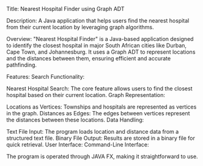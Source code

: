 Title: Nearest Hospital Finder using Graph ADT

Description: A Java application that helps users find the nearest hospital from their current location by leveraging graph algorithms.

Overview: "Nearest Hospital Finder" is a Java-based application designed to identify the closest hospital in major South African cities like Durban, Cape Town, and Johannesburg. It uses a Graph ADT to represent locations and the distances between them, ensuring efficient and accurate pathfinding.

Features: Search Functionality:

Nearest Hospital Search: The core feature allows users to find the closest hospital based on their current location. Graph Representation:

Locations as Vertices: Townships and hospitals are represented as vertices in the graph. Distances as Edges: The edges between vertices represent the distances between these locations. Data Handling:

Text File Input: The program loads location and distance data from a structured text file. Binary File Output: Results are stored in a binary file for quick retrieval. User Interface: Command-Line Interface:

The program is operated through JAVA FX, making it straightforward to use.
